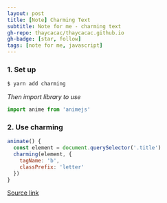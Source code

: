 ```yaml
---
layout: post
title: [Note] Charming Text
subtitle: Note for me - charming text
gh-repo: thaycacac/thaycacac.github.io
gh-badge: [star, follow]
tags: [note for me, javascript]
---
```


### 1. Set up

```javascript
$ yarn add charming
```
*Then import library to use*

```javascript
import anime from 'animejs'
```
### 2. Use charming

```javascript
animate() {
  const element = document.querySelector('.title')
  charming(element, {
    tagName: 'b',
    classPrefix: 'letter'
  })
}
```
[Source link](https://github.com/yuanqing/charming)
